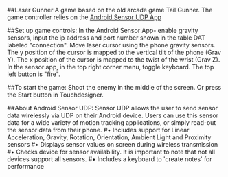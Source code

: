 ##Laser Gunner 
A game based on the old arcade game Tail Gunner. The game controller relies on the [Android Sensor UDP App](https://play.google.com/store/apps/details?id=com.ubccapstone.sensorUDP)

##Set up game controls:
In the Android Sensor App- enable gravity sensors, input the ip address and port number shown in the table DAT labeled "connection". Move laser cursor using the phone gravity sensors. The y position of the cursor is mapped to the vertical tilt of the phone (Grav Y). The x position of the cursor is mapped to the twist of the wrist (Grav Z). In the sensor app, in the top right corner menu, toggle keyboard. The top left button is "fire".

##To start the game:
Shoot the enemy in the middle of the screen. Or press the Start button in Touchdesigner.





##About Android Sensor UDP:
Sensor UDP allows the user to send sensor data wirelessly via UDP on their Android device. Users can use this sensor data for a wide variety of motion tracking applications, or simply read-out the sensor data from their phone.
#• Includes support for Linear Acceleration, Gravity, Rotation, Orientation, Ambient Light and Proximity sensors
#• Displays sensor values on screen during wireless transmission
#• Checks device for sensor availability. It is important to note that not all devices support all sensors.
#• Includes a keyboard to 'create notes' for performance
